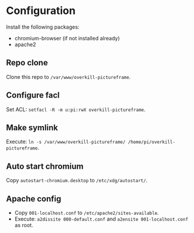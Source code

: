 # Configuration
Install the following packages:
- chromium-browser (if not installed already)
- apache2

## Repo clone
Clone this repo to `/var/www/overkill-pictureframe`.

## Configure facl
Set ACL: `setfacl -R -m u:pi:rwX overkill-pictureframe`.

## Make symlink
Execute: `ln -s /var/www/overkill-pictureframe/ /home/pi/overkill-pictureframe`.

## Auto start chromium
Copy `autostart-chromium.desktop` to `/etc/xdg/autostart/`.

## Apache config
- Copy `001-localhost.conf` to `/etc/apache2/sites-available`.
- Execute: `a2dissite 000-default.conf` and `a2ensite 001-localhost.conf` as root.

